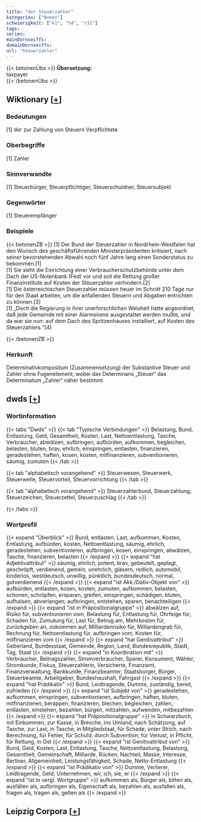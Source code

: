 ```yaml
---
title: "der Steuerzahler"
kategorien: ["Nomen"]
schwierigkeit: ["k1", "h4", "r11"]
tags:
series:
mainDornseiffs:
domainDornseiffs:
url: "Steuerzahler"
---
```


{{< betonenÜbs >}}
**Übersetzung:**  
taxpayer  
{{< /betonenÜbs >}}

## Wiktionary [[+](https://de.wiktionary.org/wiki/Steuerzahler)]

### Bedeutungen
[1] der zur Zahlung von Steuern Verpflichtete  

### Oberbegriffe
[1] Zahler  

### Sinnverwandte
[1] Steuerbürger, Steuerpflichtiger, Steuerschuldner, Steuersubjekt  

### Gegenwörter
[1] Steuerempfänger  

### Beispiele
{{< betonenZB >}}
[1] Der Bund der Steuerzahler in Nordrhein-Westfalen hat den Wunsch des geschäftsführenden Ministerpräsidenten kritisiert, nach seiner bevorstehenden Abwahl noch fünf Jahre lang einen Sonderstatus zu bekommen.[1]  
[1] Sie sieht die Einrichtung einer Verbraucherschutzbehörde unter dem Dach der US-Notenbank (Fed) vor und soll die Rettung großer Finanzinstitute auf Kosten der Steuerzahler verhindern.[2]  
[1] Die österreichischen Steuerzahler müssen heuer im Schnitt 210 Tage nur für den Staat arbeiten, um die anfallenden Steuern und Abgaben entrichten zu können.[3]  
[1] „Doch die Regierung in ihrer unerforschlichen Weisheit hatte angeordnet, daß jede Gemeinde mit einer Alarmsirene ausgestattet werden mußte, und da war sie nun: auf dem Dach des Spritzenhauses installiert, auf Kosten des Steuerzahlers.“[4]  

{{< /betonenZB >}}
### Herkunft
Determinativkompositum (Zusammensetzung) der Substantive Steuer und Zahler ohne Fugenelement, wobei das Determinans „Steuer“ das Determinatum „Zahler“ näher bestimmt  



## dwds [[+](https://www.dwds.de/wb/Steuerzahler)]

### Wortinformation
{{< tabs "Dwds" >}}
{{< tab "Typische Verbindungen" >}}
Belastung, Bund, Entlastung, Geld, Gesamtheit, Kosten, Last, Nettoentlastung, Tasche, Verbraucher, abwälzen, aufbringen, aufbürden, aufkommen, begleichen, belasten, bluten, brav, ehrlich, einspringen, entlasten, finanzieren, geradestehen, haften, kosen, kosten, mitfinanzieren, subventionieren, säumig, zumuten
{{< /tab >}}

{{< tab "alphabetisch vorangehend" >}}
Steuerwesen, Steuerwerk, Steuerwelle, Steuervorteil, Steuervorrichtung
{{< /tab >}}

{{< tab "alphabetisch vorangehend" >}}
Steuerzahlerbund, Steuerzahlung, Steuerzeichen, Steuerzettel, Steuerzuschlag
{{< /tab >}}

{{< /tabs >}}

### Wortprofil
{{< expand "Überblick" >}} Bund, entlasten, Last, aufkommen, Kosten, Entlastung, aufbürden, kosten, Nettoentlastung, säumig, ehrlich, geradestehen, subventionieren, aufbringen, kosen, einspringen, abwälzen, Tasche, finanzieren, belasten {{< /expand >}}
{{< expand "hat Adjektivattribut" >}} säumig, ehrlich, potent, brav, gebeutelt, geplagt, geschröpft, verdienend, gemein, unehrlich, gläsern, redlich, automobil, kinderlos, westdeutsch, unwillig, pünktlich, bundesdeutsch, normal, gutverdienend {{< /expand >}}
{{< expand "ist Akk./Dativ-Objekt von" >}} aufbürden, entlasten, kosen, kosten, zumuten, aufkommen, belasten, schonen, schröpfen, ersparen, greifen, einspringen, schädigen, bluten, aufhalsen, abverlangen, aufbringen, entstehen, sparen, benachteiligen {{< /expand >}}
{{< expand "ist in Präpositionalgruppe" >}} abwälzen auf, Risiko für, subventionieren vom, Belastung für, Entlastung für, Ohrfeige für, Schaden für, Zumutung für, Last für, Betrug am, Mehrkosten für, zurückgeben an, zukommen auf, Milliardenrisiko für, Milliardengrab für, Rechnung für, Nettoentlastung für, aufbringen vom, Kosten für, mitfinanzieren vom {{< /expand >}}
{{< expand "hat Genitivattribut" >}} Geberland, Bundesstaat, Gemeinde, Region, Land, Bundesrepublik, Stadt, Tag, Staat {{< /expand >}}
{{< expand "in Koordination mit" >}} Verbraucher, Beitragszahler, Stromverbraucher, Sparer, Konsument, Wähler, Stromkunde, Fiskus, Steuerzahlerin, Versicherte, Finanzamt, Finanzverwaltung, Bankkunde, Finanzbeamter, Staatsbürger, Bürger, Steuerbeamte, Arbeitgeber, Bundeshaushalt, Fahrgast {{< /expand >}}
{{< expand "hat Prädikativ" >}} Bund, Leidtragende, Dumme, zuständig, bereit, zufrieden {{< /expand >}}
{{< expand "ist Subjekt von" >}} geradestehen, aufkommen, einspringen, subventionieren, aufbringen, haften, bluten, mitfinanzieren, berappen, finanzieren, blechen, begleichen, zahlen, entlasten, einstehen, bezahlen, bürgen, mitzahlen, aufwenden, mitbezahlen {{< /expand >}}
{{< expand "hat Präpositionalgruppe" >}} in Schwarzbuch, mit Einkommen, zur Kasse, in Bresche, ins Umland, nach Schätzung, auf Tasche, zur Last, in Tasche, in Mitgliedstaat, für Schade, unter Strich, nach Berechnung, für Fehler, für Schuld, durch Subvention, für Verlust, in Pflicht, für Rettung, in Ost {{< /expand >}}
{{< expand "ist Genitivattribut von" >}} Bund, Geld, Kosten, Last, Entlastung, Tasche, Nettoentlastung, Belastung, Gesamtheit, Gemeinschaft, Milliarde, Rücken, Nachteil, Masse, Interesse, Berliner, Allgemeinheit, Leistungsfähigkeit, Schade, Netto-Entlastung {{< /expand >}}
{{< expand "ist Prädikativ von" >}} Dumme, Verlierer, Leidtragende, Geld, Unternehmen, wir, ich, sie, er {{< /expand >}}
{{< expand "ist in vergl. Wortgruppe" >}} aufkommen als, Bürger als, bitten als, ausfällen als, aufbringen als, Eigenschaft als, bezahlen als, ausfallen als, fragen als, tragen als, gelten als {{< /expand >}}

## Leipzig Corpora [[+](https://corpora.uni-leipzig.de/en/res?word=Steuerzahler&corpusId=deu_newscrawl-public_2018)]

